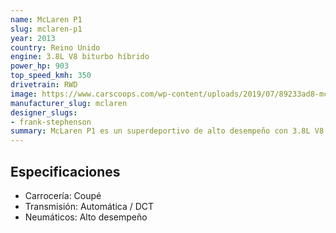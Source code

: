 ```yaml
---
name: McLaren P1
slug: mclaren-p1
year: 2013
country: Reino Unido
engine: 3.8L V8 biturbo híbrido
power_hp: 903
top_speed_kmh: 350
drivetrain: RWD
image: https://www.carscoops.com/wp-content/uploads/2019/07/89233ad8-mclaren-p1-xp05-1.jpg
manufacturer_slug: mclaren
designer_slugs:
- frank-stephenson
summary: McLaren P1 es un superdeportivo de alto desempeño con 3.8L V8 biturbo híbrido.
---
```


## Especificaciones

- Carrocería: Coupé
- Transmisión: Automática / DCT
- Neumáticos: Alto desempeño

